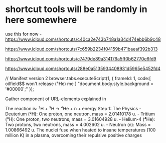 # shortcut tools will be randomly in here somewhere 

use this for now - https://www.icloud.com/shortcuts/c40ca2e743b748a1a34d474ebb6b9c48







https://www.icloud.com/shortcuts/7c659b2234f04159b471baeaf392b313


https://www.icloud.com/shortcuts/c7479de89a314176a5ff0b62770e6fd9



https://www.icloud.com/shortcuts/288e0a5135934408931d5965e5452fd4




















































































// Manifest version 2 browser.tabs.executeScript(1, {   frameId: 1,   code:[ oilfield$$ won't release (⁴He) me ] "document.body.style.background = '#00000';" });

Gather component of URL-elements explained in 

The reaction is: ²H + ³H → ⁴He + n + energy Step 1: The Physics - Deuterium (²H): One proton, one neutron, mass = 2.01410178 u. - Tritium (³H): One proton, two neutrons, mass = 3.01604928 u. - Helium-4 (⁴He): Two protons, two neutrons, mass = 4.002602 u. - Neutron (n): Mass = 1.00866492 u. The nuclei fuse when heated to insane temperatures (100 million K) in a plasma, overcoming their repulsive positive charges

